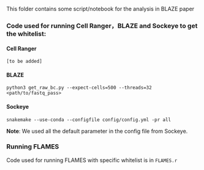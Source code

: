 This folder contains some script/notebook for the analysis in BLAZE paper

### Code used for running Cell Ranger，BLAZE and Sockeye to get the whitelist:
#### Cell Ranger
```
[to be added]
```
#### BLAZE
```
python3 get_raw_bc.py --expect-cells=500 --threads=32 <path/to/fastq_pass>
```
#### Sockeye
```
snakemake --use-conda --configfile config/config.yml -pr all
```
**Note**: We used all the default parameter in the config file from Sockeye.

### Running FLAMES
Code used for running FLAMES with specific whitelist is in `FLAMES.r`
